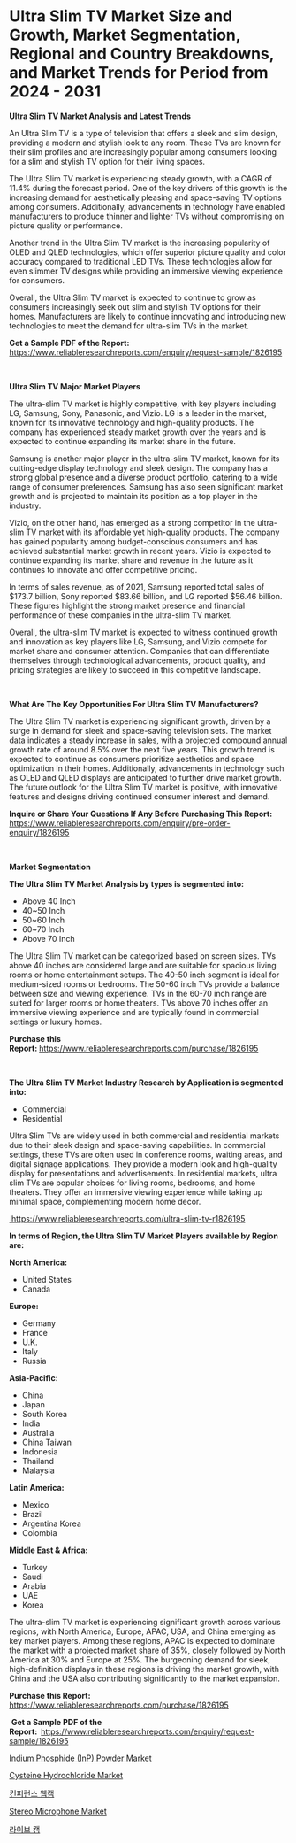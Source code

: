 <p><h1>Ultra Slim TV Market Size and Growth, Market Segmentation, Regional and Country Breakdowns, and Market Trends for Period from 2024 -  2031</h1></p><p><strong>Ultra Slim TV Market Analysis and Latest Trends</strong></p>
<p><p>An Ultra Slim TV is a type of television that offers a sleek and slim design, providing a modern and stylish look to any room. These TVs are known for their slim profiles and are increasingly popular among consumers looking for a slim and stylish TV option for their living spaces.</p><p>The Ultra Slim TV market is experiencing steady growth, with a CAGR of 11.4% during the forecast period. One of the key drivers of this growth is the increasing demand for aesthetically pleasing and space-saving TV options among consumers. Additionally, advancements in technology have enabled manufacturers to produce thinner and lighter TVs without compromising on picture quality or performance.</p><p>Another trend in the Ultra Slim TV market is the increasing popularity of OLED and QLED technologies, which offer superior picture quality and color accuracy compared to traditional LED TVs. These technologies allow for even slimmer TV designs while providing an immersive viewing experience for consumers.</p><p>Overall, the Ultra Slim TV market is expected to continue to grow as consumers increasingly seek out slim and stylish TV options for their homes. Manufacturers are likely to continue innovating and introducing new technologies to meet the demand for ultra-slim TVs in the market.</p></p>
<p><strong>Get a Sample PDF of the Report:&nbsp;</strong> <a href="https://www.reliableresearchreports.com/enquiry/request-sample/1826195">https://www.reliableresearchreports.com/enquiry/request-sample/1826195</a></p>
<p>&nbsp;</p>
<p><strong>Ultra Slim TV Major Market Players</strong></p>
<p><p>The ultra-slim TV market is highly competitive, with key players including LG, Samsung, Sony, Panasonic, and Vizio. LG is a leader in the market, known for its innovative technology and high-quality products. The company has experienced steady market growth over the years and is expected to continue expanding its market share in the future.</p><p>Samsung is another major player in the ultra-slim TV market, known for its cutting-edge display technology and sleek design. The company has a strong global presence and a diverse product portfolio, catering to a wide range of consumer preferences. Samsung has also seen significant market growth and is projected to maintain its position as a top player in the industry.</p><p>Vizio, on the other hand, has emerged as a strong competitor in the ultra-slim TV market with its affordable yet high-quality products. The company has gained popularity among budget-conscious consumers and has achieved substantial market growth in recent years. Vizio is expected to continue expanding its market share and revenue in the future as it continues to innovate and offer competitive pricing.</p><p>In terms of sales revenue, as of 2021, Samsung reported total sales of $173.7 billion, Sony reported $83.66 billion, and LG reported $56.46 billion. These figures highlight the strong market presence and financial performance of these companies in the ultra-slim TV market.</p><p>Overall, the ultra-slim TV market is expected to witness continued growth and innovation as key players like LG, Samsung, and Vizio compete for market share and consumer attention. Companies that can differentiate themselves through technological advancements, product quality, and pricing strategies are likely to succeed in this competitive landscape.</p></p>
<p>&nbsp;</p>
<p><strong>What Are The Key Opportunities For Ultra Slim TV Manufacturers?</strong></p>
<p><p>The Ultra Slim TV market is experiencing significant growth, driven by a surge in demand for sleek and space-saving television sets. The market data indicates a steady increase in sales, with a projected compound annual growth rate of around 8.5% over the next five years. This growth trend is expected to continue as consumers prioritize aesthetics and space optimization in their homes. Additionally, advancements in technology such as OLED and QLED displays are anticipated to further drive market growth. The future outlook for the Ultra Slim TV market is positive, with innovative features and designs driving continued consumer interest and demand.</p></p>
<p><strong>Inquire or Share Your Questions If Any Before Purchasing This Report:</strong> <a href="https://www.reliableresearchreports.com/enquiry/pre-order-enquiry/1826195">https://www.reliableresearchreports.com/enquiry/pre-order-enquiry/1826195</a></p>
<p>&nbsp;</p>
<p><strong>Market Segmentation</strong></p>
<p><strong>The Ultra Slim TV Market Analysis by types is segmented into:</strong></p>
<p><ul><li>Above 40 Inch</li><li>40~50 Inch</li><li>50~60 Inch</li><li>60~70 Inch</li><li>Above 70 Inch</li></ul></p>
<p><p>The Ultra Slim TV market can be categorized based on screen sizes. TVs above 40 inches are considered large and are suitable for spacious living rooms or home entertainment setups. The 40-50 inch segment is ideal for medium-sized rooms or bedrooms. The 50-60 inch TVs provide a balance between size and viewing experience. TVs in the 60-70 inch range are suited for larger rooms or home theaters. TVs above 70 inches offer an immersive viewing experience and are typically found in commercial settings or luxury homes.</p></p>
<p><strong>Purchase this Report:&nbsp;</strong><a href="https://www.reliableresearchreports.com/purchase/1826195">https://www.reliableresearchreports.com/purchase/1826195</a></p>
<p>&nbsp;</p>
<p><strong>The Ultra Slim TV Market Industry Research by Application is segmented into:</strong></p>
<p><ul><li>Commercial</li><li>Residential</li></ul></p>
<p><p>Ultra Slim TVs are widely used in both commercial and residential markets due to their sleek design and space-saving capabilities. In commercial settings, these TVs are often used in conference rooms, waiting areas, and digital signage applications. They provide a modern look and high-quality display for presentations and advertisements. In residential markets, ultra slim TVs are popular choices for living rooms, bedrooms, and home theaters. They offer an immersive viewing experience while taking up minimal space, complementing modern home decor.</p></p>
<p><a href="https://www.reliableresearchreports.com/ultra-slim-tv-r1826195">&nbsp;https://www.reliableresearchreports.com/ultra-slim-tv-r1826195</a></p>
<p><strong>In terms of Region, the Ultra Slim TV Market Players available by Region are:</strong></p>
<p>
    <p> <strong> North America: </strong>
        <ul>
            <li>United States</li>
            <li>Canada</li>
        </ul>
        </p> 
    <p> <strong> Europe: </strong>
        <ul>
            <li>Germany</li>
            <li>France</li>
            <li>U.K.</li>
            <li>Italy</li>
            <li>Russia</li>
        </ul>
        </p> 
    <p> <strong> Asia-Pacific: </strong>
        <ul>
            <li>China</li>
            <li>Japan</li>
            <li>South Korea</li>
            <li>India</li>
            <li>Australia</li>
            <li>China Taiwan</li>
            <li>Indonesia</li>
            <li>Thailand</li>
            <li>Malaysia</li>
        </ul>
        </p> 
    <p> <strong> Latin America: </strong>
        <ul>
            <li>Mexico</li>
            <li>Brazil</li>
            <li>Argentina Korea</li>
            <li>Colombia</li>
        </ul>
        </p> 
    <p> <strong> Middle East & Africa: </strong>
        <ul>
            <li>Turkey</li>
            <li>Saudi</li>
            <li>Arabia</li>
            <li>UAE</li>
            <li>Korea</li>
        </ul>
    </p>
    </p>
<p><p>The ultra-slim TV market is experiencing significant growth across various regions, with North America, Europe, APAC, USA, and China emerging as key market players. Among these regions, APAC is expected to dominate the market with a projected market share of 35%, closely followed by North America at 30% and Europe at 25%. The burgeoning demand for sleek, high-definition displays in these regions is driving the market growth, with China and the USA also contributing significantly to the market expansion.</p></p>
<p><strong>Purchase this Report: </strong><a href="https://www.reliableresearchreports.com/purchase/1826195">https://www.reliableresearchreports.com/purchase/1826195</a></p>
<p>&nbsp;<strong>Get a Sample PDF of the Report:&nbsp;&nbsp;</strong><a href="https://www.reliableresearchreports.com/enquiry/request-sample/1826195">https://www.reliableresearchreports.com/enquiry/request-sample/1826195</a></p>
<p><strong></strong></p>
<p><p><a href="https://www.linkedin.com/pulse/indium-phosphide-inp-powder-market-growth-trends-covid-19-impact-ktllf?trackingId=uRmCrNPPSCI6AmasFuqhWw%3D%3D">Indium Phosphide (InP) Powder Market</a></p><p><a href="https://issuu.com/reportprime-2/docs/cysteine-hydrochloride-market-size-2030.pptx">Cysteine Hydrochloride Market</a></p><p><a href="https://github.com/Penelolack456456/Market-Research-Report-List-1/blob/main/202209328318.md">컨퍼런스 웹캠</a></p><p><a href="https://github.com/beatblasta/Market-Research-Report-List-3/blob/main/stereo-microphone-market.md">Stereo Microphone Market</a></p><p><a href="https://github.com/darrellockm3ytan895656/Market-Research-Report-List-1/blob/main/731883828319.md">라이브 캠</a></p></p>